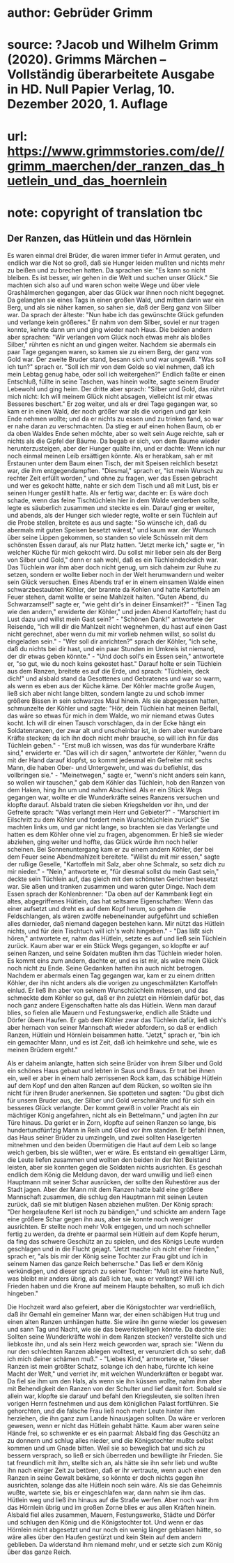 # author: Gebrüder Grimm
# source: ?Jacob und Wilhelm Grimm (2020). Grimms Märchen – Vollständig überarbeitete Ausgabe in HD. Null Papier Verlag, 10. Dezember 2020, 1. Auflage
# url: https://www.grimmstories.com/de//grimm_maerchen/der_ranzen_das_huetlein_und_das_hoernlein
# note: copyright of translation tbc

## Der Ranzen, das Hütlein und das Hörnlein 

Es waren einmal drei Brüder, die waren immer tiefer in Armut geraten,
und endlich war die Not so groß, daß sie Hunger leiden mußten und nichts
mehr zu beißen und zu brechen hatten. Da sprachen sie: "Es kann so
nicht bleiben. Es ist besser, wir gehen in die Welt und suchen unser
Glück." Sie machten sich also auf und waren schon weite Wege und über
viele Grashälmerchen gegangen, aber das Glück war ihnen noch nicht
begegnet. Da gelangten sie eines Tags in einen großen Wald, und mitten
darin war ein Berg, und als sie näher kamen, so sahen sie, daß der Berg
ganz von Silber war. Da sprach der älteste: "Nun habe ich das
gewünschte Glück gefunden und verlange kein größeres." Er nahm von dem
Silber, soviel er nur tragen konnte, kehrte dann um und ging wieder nach
Haus. Die beiden andern aber sprachen: "Wir verlangen vom Glück noch
etwas mehr als bloßes Silber," rührten es nicht an und gingen weiter.
Nachdem sie abermals ein paar Tage gegangen waren, so kamen sie zu einem
Berg, der ganz von Gold war. Der zweite Bruder stand, besann sich und
war ungewiß. "Was soll ich tun?" sprach er. "Soll ich mir von dem
Golde so viel nehmen, daß ich mein Lebtag genug habe, oder soll ich
weitergehen?" Endlich faßte er einen Entschluß, füllte in seine
Taschen, was hinein wollte, sagte seinem Bruder Lebewohl und ging heim.
Der dritte aber sprach: "Silber und Gold, das rührt mich nicht: Ich
will meinem Glück nicht absagen, vielleicht ist mir etwas Besseres
beschert." Er zog weiter, und als er drei Tage gegangen war, so kam er
in einen Wald, der noch größer war als die vorigen und gar kein Ende
nehmen wollte; und da er nichts zu essen und zu trinken fand, so war er
nahe daran zu verschmachten. Da stieg er auf einen hohen Baum, ob er da
oben Waldes Ende sehen möchte, aber so weit sein Auge reichte, sah er
nichts als die Gipfel der Bäume. Da begab er sich, von dem Baume wieder
herunterzusteigen, aber der Hunger quälte ihn, und er dachte: Wenn ich
nur noch einmal meinen Leib ersättigen könnte. Als er herabkam, sah er
mit Erstaunen unter dem Baum einen Tisch, der mit Speisen reichlich
besetzt war, die ihm entgegendampften. "Diesmal," sprach er, "ist
mein Wunsch zu rechter Zeit erfüllt worden," und ohne zu fragen, wer
das Essen gebracht und wer es gekocht hätte, nahte er sich dem Tisch und
aß mit Lust, bis er seinen Hunger gestillt hatte. Als er fertig war,
dachte er: Es wäre doch schade, wenn das feine Tischtüchlein hier in dem
Walde verderben sollte, legte es säuberlich zusammen und steckte es ein.
Darauf ging er weiter, und abends, als der Hunger sich wieder regte,
wollte er sein Tüchlein auf die Probe stellen, breitete es aus und
sagte: "So wünsche ich, daß du abermals mit guten Speisen besetzt
wärest," und kaum war. der Wunsch über seine Lippen gekommen, so
standen so viele Schüsseln mit dem schönsten Essen darauf, als nur Platz
hatten. "Jetzt merke ich," sagte er, "in welcher Küche für mich
gekocht wird. Du sollst mir lieber sein als der Berg von Silber und
Gold," denn er sah wohl, daß es ein Tüchleindeckdich war. Das Tüchlein
war ihm aber doch nicht genug, um sich daheim zur Ruhe zu setzen,
sondern er wollte lieber noch in der Welt herumwandern und weiter sein
Glück versuchen. Eines Abends traf er in einem einsamen Walde einen
schwarzbestaubten Köhler, der brannte da Kohlen und hatte Kartoffeln am
Feuer stehen, damit wollte er seine Mahlzeit halten. "Guten Abend, du
Schwarzamsel!" sagte er, "wie geht dir's in deiner Einsamkeit?" -
"Einen Tag wie den andern," erwiderte der Köhler," und jeden Abend
Kartoffeln; hast du Lust dazu und willst mein Gast sein?" - "Schönen
Dank!" antwortete der Reisende, "ich will dir die Mahlzeit nicht
wegnehmen, du hast auf einen Gast nicht gerechnet, aber wenn du mit mir
vorlieb nehmen willst, so sollst du eingeladen sein." - "Wer soll dir
anrichten?" sprach der Köhler, "ich sehe, daß du nichts bei dir hast,
und ein paar Stunden im Umkreis ist niemand, der dir etwas geben
könnte." - "Und doch soll's ein Essen sein," antwortete er, "so
gut, wie du noch keins gekostet hast." Darauf holte er sein Tüchlein
aus dem Ranzen, breitete es auf die Erde, und sprach: "Tüchlein, deck
dich!" und alsbald stand da Gesottenes und Gebratenes und war so warm,
als wenn es eben aus der Küche käme. Der Köhler machte große Augen, ließ
sich aber nicht lange bitten, sondern langte zu und schob immer größere
Bissen in sein schwarzes Maul hinein. Als sie abgegessen hatten,
schmunzelte der Köhler und sagte: "Hör, dein Tüchlein hat meinen
Beifall, das wäre so etwas für mich in dem Walde, wo mir niemand etwas
Gutes kocht. Ich will dir einen Tausch vorschlagen, da in der Ecke hängt
ein Soldatenranzen, der zwar alt und unscheinbar ist, in dem aber
wunderbare Kräfte stecken; da ich ihn doch nicht mehr brauche, so will
ich ihn für das Tüchlein geben." - "Erst muß ich wissen, was das für
wunderbare Kräfte sind," erwiderte er. "Das will ich dir sagen,"
antwortete der Köhler, "wenn du mit der Hand darauf klopfst, so kommt
jedesmal ein Gefreiter mit sechs Mann, die haben Ober- und Untergewehr,
und was du befiehlst, das vollbringen sie." - "Meinetwegen," sagte
er, "wenn's nicht anders sein kann, so wollen wir tauschen," gab dem
Köhler das Tüchlein, hob den Ranzen von dem Haken, hing ihn um und nahm
Abschied. Als er ein Stück Wegs gegangen war, wollte er die Wunderkräfte
seines Ranzens versuchen und klopfte darauf. Alsbald traten die sieben
Kriegshelden vor ihn, und der Gefreite sprach: "Was verlangt mein Herr
und Gebieter?" - "Marschiert im Eilschritt zu dem Köhler und fordert
mein Wunschtüchlein zurück!" Sie machten links um, und gar nicht lange,
so brachten sie das Verlangte und hatten es dem Köhler ohne viel zu
fragen, abgenommen. Er hieß sie wieder abziehen, ging weiter und hoffte,
das Glück würde ihm noch heller scheinen. Bei Sonnenuntergang kam er zu
einem andern Köhler, der bei dem Feuer seine Abendmahlzeit bereitete.
"Willst du mit mir essen," sagte der rußige Geselle, "Kartoffeln mit
Salz, aber ohne Schmalz, so setz dich zu mir nieder." - "Nein,"
antwortete er, "für diesmal sollst du mein Gast sein," deckte sein
Tüchlein auf, das gleich mit den schönsten Gerichten besetzt war. Sie
aßen und tranken zusammen und waren guter Dinge. Nach dem Essen sprach
der Kohlenbrenner: "Da oben auf der Kammbank liegt ein altes,
abgegriffenes Hütlein, das hat seltsame Eigenschaften: Wenn das einer
aufsetzt und dreht es auf dem Kopf herum, so gehen die Feldschlangen,
als wären zwölfe nebeneinander aufgeführt und schießen alles darnieder,
daß niemand dagegen bestehen kann. Mir nützt das Hütlein nichts, und für
dein Tischtuch will ich's wohl hingeben." - "Das läßt sich hören,"
antwortete er, nahm das Hütlein, setzte es auf und ließ sein Tüchlein
zurück. Kaum aber war er ein Stück Wegs gegangen, so klopfte er auf
seinen Ranzen, und seine Soldaten mußten ihm das Tüchlein wieder holen.
Es kommt eins zum andern, dachte er, und es ist mir, als wäre mein Glück
noch nicht zu Ende. Seine Gedanken hatten ihn auch nicht betrogen.
Nachdem er abermals einen Tag gegangen war, kam er zu einem dritten
Köhler, der ihn nicht anders als die vorigen zu ungeschmälzten
Kartoffeln einlud. Er ließ ihn aber von seinem Wunschtüchlein mitessen,
und das schmeckte dem Köhler so gut, daß er ihn zuletzt ein Hörnlein
dafür bot, das noch ganz andere Eigenschaften hatte als das Hütlein.
Wenn man darauf blies, so fielen alle Mauern und Festungswerke, endlich
alle Städte und Dörfer übern Haufen. Er gab dem Köhler zwar das Tüchlein
dafür, ließ sich's aber hernach von seiner Mannschaft wieder abfordern,
so daß er endlich Ranzen, Hütlein und Hörnlein beisammen hatte.
"Jetzt," sprach er, "bin ich ein gemachter Mann, und es ist Zeit, daß
ich heimkehre und sehe, wie es meinen Brüdern ergeht."

Als er daheim anlangte, hatten sich seine Brüder von ihrem Silber und
Gold ein schönes Haus gebaut und lebten in Saus und Braus. Er trat bei
ihnen ein, weil er aber in einem halb zerrissenen Rock kam, das schäbige
Hütlein auf dem Kopf und den alten Ranzen auf dem Rücken, so wollten sie
ihn nicht für ihren Bruder anerkennen. Sie spotteten und sagten: "Du
gibst dich für unsern Bruder aus, der Silber und Gold verschmähte und
für sich ein besseres Glück verlangte. Der kommt gewiß in voller Pracht
als ein mächtiger König angefahren, nicht als ein Bettelmann," und
jagten ihn zur Türe hinaus. Da geriet er in Zorn, klopfte auf seinen
Ranzen so lange, bis hundertundfünfzig Mann in Reih und Glied vor ihm
standen. Er befahl ihnen, das Haus seiner Brüder zu umzingeln, und zwei
sollten Haselgerten mitnehmen und den beiden Übermütigen die Haut auf
dem Leib so lange weich gerben, bis sie wüßten, wer er wäre. Es entstand
ein gewaltiger Lärm, die Leute liefen zusammen und wollten den beiden in
der Not Beistand leisten, aber sie konnten gegen die Soldaten nichts
ausrichten. Es geschah endlich dem König die Meldung davon, der ward
unwillig und ließ einen Hauptmann mit seiner Schar ausrücken, der sollte
den Ruhestörer aus der Stadt jagen. Aber der Mann mit dem Ranzen hatte
bald eine größere Mannschaft zusammen, die schlug den Hauptmann mit
seinen Leuten zurück, daß sie mit blutigen Nasen abziehen mußten. Der
König sprach: "Der hergelaufene Kerl ist noch zu bändigen," und
schickte am andern Tage eine größere Schar gegen ihn aus, aber sie
konnte noch weniger ausrichten. Er stellte noch mehr Volk entgegen, und
um noch schneller fertig zu werden, da drehte er paarmal sein Hütlein
auf dem Kopfe herum, da fing das schwere Geschütz an zu spielen, und des
Königs Leute wurden geschlagen und in die Flucht gejagt. "Jetzt mache
ich nicht eher Frieden," sprach er, "als bis mir der König seine
Tochter zur Frau gibt und ich in seinem Namen das ganze Reich
beherrsche." Das ließ er dem König verkündigen, und dieser sprach zu
seiner Tochter: "Muß ist eine harte Nuß, was bleibt mir anders übrig,
als daß ich tue, was er verlangt? Will ich Frieden haben und die Krone
auf meinem Haupte behalten, so muß ich dich hingeben."

Die Hochzeit ward also gefeiert, aber die Königstochter war
verdrießlich, daß ihr Gemahl ein gemeiner Mann war, der einen schäbigen
Hut trug und einen alten Ranzen umhängen hatte. Sie wäre ihn gerne
wieder los gewesen und sann Tag und Nacht, wie sie das bewerkstelligen
könnte. Da dachte sie: Sollten seine Wunderkräfte wohl in dem Ranzen
stecken? verstellte sich und liebkoste ihn, und als sein Herz weich
geworden war, sprach sie: "Wenn du nur den schlechten Ranzen ablegen
wolltest, er verunziert dich so sehr, daß ich mich deiner schämen
muß." - "Liebes Kind," antwortete er, "dieser Ranzen ist mein
größter Schatz, solange ich den habe, fürchte ich keine Macht der
Welt," und verriet ihr, mit welchen Wunderkräften er begabt war. Da
fiel sie ihm um den Hals, als wenn sie ihn küssen wollte, nahm ihm aber
mit Behendigkeit den Ranzen von der Schulter und lief damit fort. Sobald
sie allein war, klopfte sie darauf und befahl den Kriegsleuten, sie
sollten ihren vorigen Herrn festnehmen und aus dem königlichen Palast
fortführen. Sie gehorchten, und die falsche Frau ließ noch mehr Leute
hinter ihm herziehen, die ihn ganz zum Lande hinausjagen sollten. Da
wäre er verloren gewesen, wenn er nicht das Hütlein gehabt hätte. Kaum
aber waren seine Hände frei, so schwenkte er es ein paarmal: Alsbald
fing das Geschütz an zu donnern und schlug alles nieder, und die
Königstochter mußte selbst kommen und um Gnade bitten. Weil sie so
beweglich bat und sich zu bessern versprach, so ließ er sich überreden
und bewilligte ihr Frieden. Sie tat freundlich mit ihm, stellte sich an,
als hätte sie ihn sehr lieb und wußte ihn nach einiger Zeit zu betören,
daß er ihr vertraute, wenn auch einer den Ranzen in seine Gewalt bekäme,
so könnte er doch nichts gegen ihn ausrichten, solange das alte Hütlein
noch sein wäre. Als sie das Geheimnis wußte, wartete sie, bis er
eingeschlafen war, dann nahm sie ihm das. Hütlein weg und ließ ihn
hinaus auf die Straße werfen. Aber noch war ihm das Hörnlein übrig und
im großen Zorne blies er aus allen Kräften hinein. Alsbald fiel alles
zusammen, Mauern, Festungswerke, Städte und Dörfer und schlugen den
König und die Königstochter tot. Und wenn er das Hörnlein nicht
abgesetzt und nur noch ein wenig länger geblasen hätte, so wäre alles
über den Haufen gestürzt und kein Stein auf dem andern geblieben. Da
widerstand ihm niemand mehr, und er setzte sich zum König über das ganze
Reich.
